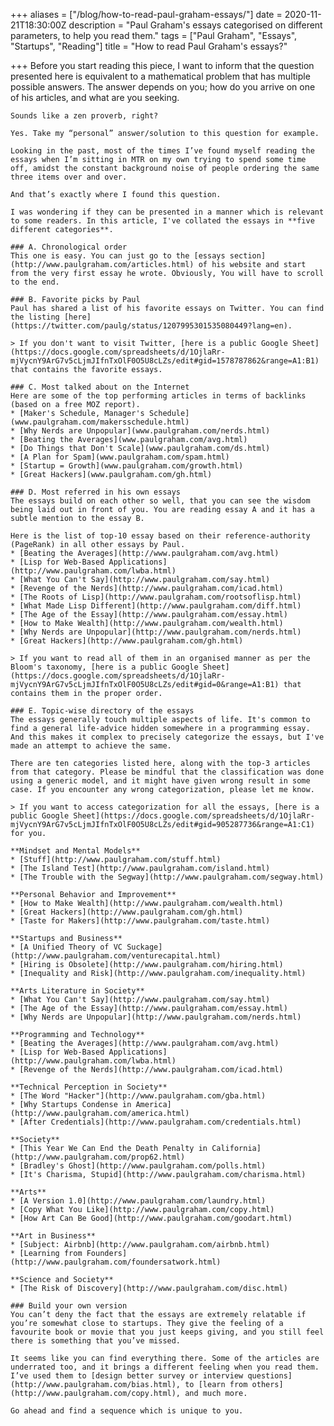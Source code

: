 +++
aliases = ["/blog/how-to-read-paul-graham-essays/"]
date = 2020-11-21T18:30:00Z
description = "Paul Graham's essays categorised on different parameters, to help you read them."
tags = ["Paul Graham", "Essays", "Startups", "Reading"]
title = "How to read Paul Graham's essays?"

+++
Before you start reading this piece, I want to inform that the question presented here is equivalent to a mathematical problem that has multiple possible answers. The answer depends on you; how do you arrive on one of his articles, and what are you seeking.
    
    Sounds like a zen proverb, right?
    
    Yes. Take my “personal” answer/solution to this question for example.
    
    Looking in the past, most of the times I’ve found myself reading the essays when I’m sitting in MTR on my own trying to spend some time off, amidst the constant background noise of people ordering the same three items over and over.
    
    And that’s exactly where I found this question.
    
    I was wondering if they can be presented in a manner which is relevant to some readers. In this article, I've collated the essays in **five different categories**.
    
    ### A. Chronological order
    This one is easy. You can just go to the [essays section](http://www.paulgraham.com/articles.html) of his website and start from the very first essay he wrote. Obviously, You will have to scroll to the end.
    
    ### B. Favorite picks by Paul
    Paul has shared a list of his favorite essays on Twitter. You can find the listing [here](https://twitter.com/paulg/status/1207995301535080449?lang=en).
    
    > If you don't want to visit Twitter, [here is a public Google Sheet](https://docs.google.com/spreadsheets/d/1OjlaRr-mjVycnY9ArG7v5cLjmJIfnTxOlF0O5U8cLZs/edit#gid=1578787862&range=A1:B1) that contains the favorite essays.
    
    ### C. Most talked about on the Internet
    Here are some of the top performing articles in terms of backlinks (based on a free MOZ report).
    * [Maker's Schedule, Manager's Schedule](www.paulgraham.com/makersschedule.html)
    * [Why Nerds are Unpopular](www.paulgraham.com/nerds.html)
    * [Beating the Averages](www.paulgraham.com/avg.html)
    * [Do Things that Don't Scale](www.paulgraham.com/ds.html)
    * [A Plan for Spam](www.paulgraham.com/spam.html)
    * [Startup = Growth](www.paulgraham.com/growth.html)
    * [Great Hackers](www.paulgraham.com/gh.html)
    
    ### D. Most referred in his own essays
    The essays build on each other so well, that you can see the wisdom being laid out in front of you. You are reading essay A and it has a subtle mention to the essay B.
    
    Here is the list of top-10 essay based on their reference-authority (PageRank) in all other essays by Paul.
    * [Beating the Averages](http://www.paulgraham.com/avg.html)
    * [Lisp for Web-Based Applications](http://www.paulgraham.com/lwba.html)
    * [What You Can't Say](http://www.paulgraham.com/say.html)
    * [Revenge of the Nerds](http://www.paulgraham.com/icad.html)
    * [The Roots of Lisp](http://www.paulgraham.com/rootsoflisp.html)
    * [What Made Lisp Different](http://www.paulgraham.com/diff.html)
    * [The Age of the Essay](http://www.paulgraham.com/essay.html)
    * [How to Make Wealth](http://www.paulgraham.com/wealth.html)
    * [Why Nerds are Unpopular](http://www.paulgraham.com/nerds.html)
    * [Great Hackers](http://www.paulgraham.com/gh.html)
    
    > If you want to read all of them in an organised manner as per the Bloom's taxonomy, [here is a public Google Sheet](https://docs.google.com/spreadsheets/d/1OjlaRr-mjVycnY9ArG7v5cLjmJIfnTxOlF0O5U8cLZs/edit#gid=0&range=A1:B1) that contains them in the proper order.
    
    ### E. Topic-wise directory of the essays
    The essays generally touch multiple aspects of life. It's common to find a general life-advice hidden somewhere in a programming essay.
    And this makes it complex to precisely categorize the essays, but I've made an attempt to achieve the same.
    
    There are ten categories listed here, along with the top-3 articles from that category. Please be mindful that the classification was done using a generic model, and it might have given wrong result in some case. If you encounter any wrong categorization, please let me know.
    
    > If you want to access categorization for all the essays, [here is a public Google Sheet](https://docs.google.com/spreadsheets/d/1OjlaRr-mjVycnY9ArG7v5cLjmJIfnTxOlF0O5U8cLZs/edit#gid=905287736&range=A1:C1) for you.
    
    **Mindset and Mental Models**
    * [Stuff](http://www.paulgraham.com/stuff.html)
    * [The Island Test](http://www.paulgraham.com/island.html)
    * [The Trouble with the Segway](http://www.paulgraham.com/segway.html)
    
    **Personal Behavior and Improvement**
    * [How to Make Wealth](http://www.paulgraham.com/wealth.html)
    * [Great Hackers](http://www.paulgraham.com/gh.html)
    * [Taste for Makers](http://www.paulgraham.com/taste.html)
    
    **Startups and Business**
    * [A Unified Theory of VC Suckage](http://www.paulgraham.com/venturecapital.html)
    * [Hiring is Obsolete](http://www.paulgraham.com/hiring.html)
    * [Inequality and Risk](http://www.paulgraham.com/inequality.html)
    
    **Arts Literature in Society**
    * [What You Can't Say](http://www.paulgraham.com/say.html)
    * [The Age of the Essay](http://www.paulgraham.com/essay.html)
    * [Why Nerds are Unpopular](http://www.paulgraham.com/nerds.html)
    
    **Programming and Technology**
    * [Beating the Averages](http://www.paulgraham.com/avg.html)
    * [Lisp for Web-Based Applications](http://www.paulgraham.com/lwba.html)
    * [Revenge of the Nerds](http://www.paulgraham.com/icad.html)
    
    **Technical Perception in Society**
    * [The Word "Hacker"](http://www.paulgraham.com/gba.html)
    * [Why Startups Condense in America](http://www.paulgraham.com/america.html)
    * [After Credentials](http://www.paulgraham.com/credentials.html)
    
    **Society**
    * [This Year We Can End the Death Penalty in California](http://www.paulgraham.com/prop62.html)
    * [Bradley's Ghost](http://www.paulgraham.com/polls.html)
    * [It's Charisma, Stupid](http://www.paulgraham.com/charisma.html)
    
    **Arts**
    * [A Version 1.0](http://www.paulgraham.com/laundry.html)
    * [Copy What You Like](http://www.paulgraham.com/copy.html)
    * [How Art Can Be Good](http://www.paulgraham.com/goodart.html)
    
    **Art in Business**
    * [Subject: Airbnb](http://www.paulgraham.com/airbnb.html)
    * [Learning from Founders](http://www.paulgraham.com/foundersatwork.html)
    
    **Science and Society**
    * [The Risk of Discovery](http://www.paulgraham.com/disc.html)
    
    ### Build your own version
    You can’t deny the fact that the essays are extremely relatable if you’re somewhat close to startups. They give the feeling of a favourite book or movie that you just keeps giving, and you still feel there is something that you’ve missed.
    
    It seems like you can find everything there. Some of the articles are underrated too, and it brings a different feeling when you read them. I’ve used them to [design better survey or interview questions](http://www.paulgraham.com/bias.html), to [learn from others](http://www.paulgraham.com/copy.html), and much more.
    
    Go ahead and find a sequence which is unique to you.